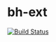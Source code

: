 # bh-ext
[![Build Status](https://travis-ci.org/intervolga/bh-ext.svg?branch=master)](https://travis-ci.org/intervolga/bh-ext)
